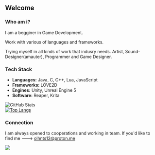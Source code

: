 ## Welcome

### Who am i? 

I am a begginer in Game Development. 

Work with various of languages and frameworks.

Trying myself in all kinds of work that indusry needs. Artist, Sound-Designer(amauter), Programmer and Game Designer.

###  Tech Stack  
- **Languages:** Java, C, C++, Lua, JavaScript  
- **Frameworks:** LÖVE2D  
- **Engines:** Unity, Unreal Engine 5
- **Software:** Reaper, Krita

![GitHub Stats](https://github-readme-stats.vercel.app/api?username=Krak9n&show_icons=true&theme=dark)  
[![Top Langs](https://github-readme-stats.vercel.app/api/top-langs/?username=Krak9n&layout=compact&theme=dark)](https://github.com/Krak9n)

### Connection
I am always opened to cooperations and working in team. 
If you'd like to find me ---> olhnts12@proton.me


![](https://github.com/Krak9n/Krak9n/blob/34927a0767502587f829b30b3b4a66a7d2066384/Untitled%20Project.gif)

<!--
**Krak9n/Krak9n** is a ✨ _special_ ✨ repository because its `README.md` (this file) appears on your GitHub profile.

Here are some ideas to get you started:

- 🔭 I’m currently working on ...
- 🌱 I’m currently learning ...
- 👯 I’m looking to collaborate on ...
- 🤔 I’m looking for help with ...
- 💬 Ask me about ...
- 📫 How to reach me: ...
- 😄 Pronouns: ...
- ⚡ Fun fact: ...
-->
